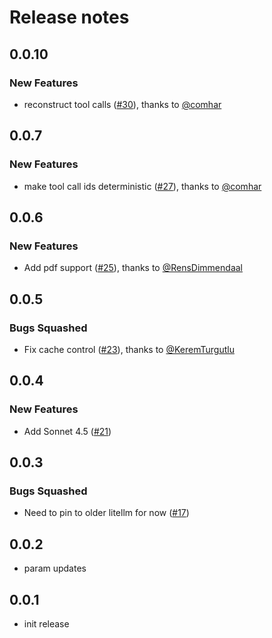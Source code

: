 # Release notes

<!-- do not remove -->

## 0.0.10

### New Features

- reconstruct tool calls ([#30](https://github.com/AnswerDotAI/lisette/pull/30)), thanks to [@comhar](https://github.com/comhar)


## 0.0.7

### New Features

- make tool call ids deterministic ([#27](https://github.com/AnswerDotAI/lisette/pull/27)), thanks to [@comhar](https://github.com/comhar)


## 0.0.6

### New Features

- Add pdf support ([#25](https://github.com/AnswerDotAI/lisette/pull/25)), thanks to [@RensDimmendaal](https://github.com/RensDimmendaal)


## 0.0.5

### Bugs Squashed

- Fix cache control ([#23](https://github.com/AnswerDotAI/lisette/pull/23)), thanks to [@KeremTurgutlu](https://github.com/KeremTurgutlu)


## 0.0.4

### New Features

- Add Sonnet 4.5 ([#21](https://github.com/AnswerDotAI/lisette/issues/21))


## 0.0.3

### Bugs Squashed

- Need to pin to older litellm for now ([#17](https://github.com/AnswerDotAI/lisette/issues/17))


## 0.0.2

- param updates


## 0.0.1

- init release

